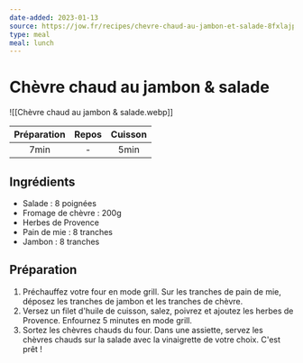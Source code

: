 ```yaml
---
date-added: 2023-01-13
source: https://jow.fr/recipes/chevre-chaud-au-jambon-et-salade-8fxlajp87683hi920iab
type: meal
meal: lunch
---
```


# Chèvre chaud au jambon & salade

![[Chèvre chaud au jambon & salade.webp]]

| Préparation | Repos | Cuisson |
|:-----------:|:-----:|:-------:|
|    7min     |   -   |  5min   |

## Ingrédients

- Salade : 8 poignées
- Fromage de chèvre : 200g
- Herbes de Provence
- Pain de mie : 8 tranches
- Jambon : 8 tranches

## Préparation

1. Préchauffez votre four en mode grill. Sur les tranches de pain de mie, déposez les tranches de jambon et les tranches de chèvre.
2. Versez un filet d'huile de cuisson, salez, poivrez et ajoutez les herbes de Provence. Enfournez 5 minutes en mode grill.
3. Sortez les chèvres chauds du four. Dans une assiette, servez les chèvres chauds sur la salade avec la vinaigrette de votre choix. C'est prêt !
